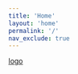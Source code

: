 ```yaml
---
title: 'Home'
layout: 'home'
permalink: '/'
nav_exclude: true
---
```



[logo][URL1]


[URL1]: https://raw.githubusercontent.com/PhantomNimbi/Native-Apps-Compiler/main/.github/assets/logo.png